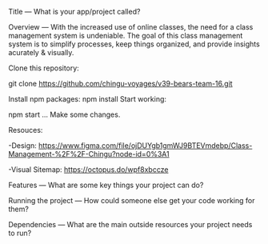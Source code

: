 Title — What is your app/project called?

Overview — With the increased use of online classes, the need for a class management system is undeniable. The goal of this class management system is to simplify processes, keep things organized, and provide insights acurately & visually.

Clone this repository:

git clone https://github.com/chingu-voyages/v39-bears-team-16.git

Install npm packages:
npm install
Start working:

npm start
... Make some changes.


Resouces:

  -Design: https://www.figma.com/file/ojDUYgb1gmWJ9BTEVmdebp/Class-Management-%2F%2F-Chingu?node-id=0%3A1
  
  -Visual Sitemap: https://octopus.do/wpf8xbccze
  
Features — What are some key things your project can do?

Running the project — How could someone else get your code working for them?

Dependencies — What are the main outside resources your project needs to run?




